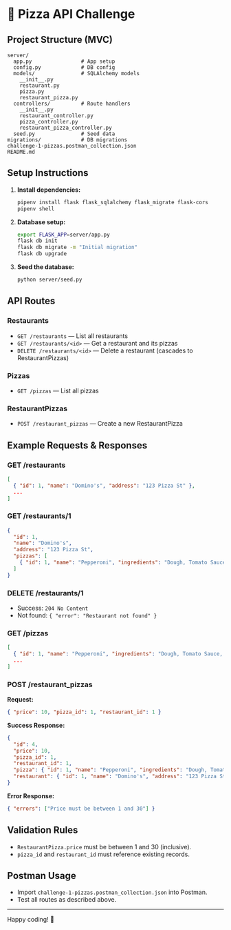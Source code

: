 # 🍕 Pizza API Challenge

## Project Structure (MVC)

```
server/
  app.py                # App setup
  config.py             # DB config
  models/               # SQLAlchemy models
    __init__.py
    restaurant.py
    pizza.py
    restaurant_pizza.py
  controllers/          # Route handlers
    __init__.py
    restaurant_controller.py
    pizza_controller.py
    restaurant_pizza_controller.py
  seed.py               # Seed data
migrations/             # DB migrations
challenge-1-pizzas.postman_collection.json
README.md
```

## Setup Instructions

1. **Install dependencies:**
   ```bash
   pipenv install flask flask_sqlalchemy flask_migrate flask-cors
   pipenv shell
   ```
2. **Database setup:**
   ```bash
   export FLASK_APP=server/app.py
   flask db init
   flask db migrate -m "Initial migration"
   flask db upgrade
   ```
3. **Seed the database:**
   ```bash
   python server/seed.py
   ```

## API Routes

### Restaurants
- `GET /restaurants` — List all restaurants
- `GET /restaurants/<id>` — Get a restaurant and its pizzas
- `DELETE /restaurants/<id>` — Delete a restaurant (cascades to RestaurantPizzas)

### Pizzas
- `GET /pizzas` — List all pizzas

### RestaurantPizzas
- `POST /restaurant_pizzas` — Create a new RestaurantPizza

## Example Requests & Responses

### GET /restaurants
```json
[
  { "id": 1, "name": "Domino's", "address": "123 Pizza St" },
  ...
]
```

### GET /restaurants/1
```json
{
  "id": 1,
  "name": "Domino's",
  "address": "123 Pizza St",
  "pizzas": [
    { "id": 1, "name": "Pepperoni", "ingredients": "Dough, Tomato Sauce, Cheese, Pepperoni" }
  ]
}
```

### DELETE /restaurants/1
- Success: `204 No Content`
- Not found: `{ "error": "Restaurant not found" }`

### GET /pizzas
```json
[
  { "id": 1, "name": "Pepperoni", "ingredients": "Dough, Tomato Sauce, Cheese, Pepperoni" },
  ...
]
```

### POST /restaurant_pizzas
**Request:**
```json
{ "price": 10, "pizza_id": 1, "restaurant_id": 1 }
```
**Success Response:**
```json
{
  "id": 4,
  "price": 10,
  "pizza_id": 1,
  "restaurant_id": 1,
  "pizza": { "id": 1, "name": "Pepperoni", "ingredients": "Dough, Tomato Sauce, Cheese, Pepperoni" },
  "restaurant": { "id": 1, "name": "Domino's", "address": "123 Pizza St" }
}
```
**Error Response:**
```json
{ "errors": ["Price must be between 1 and 30"] }
```

## Validation Rules
- `RestaurantPizza.price` must be between 1 and 30 (inclusive).
- `pizza_id` and `restaurant_id` must reference existing records.

## Postman Usage
- Import `challenge-1-pizzas.postman_collection.json` into Postman.
- Test all routes as described above.

---

Happy coding! 🍕
